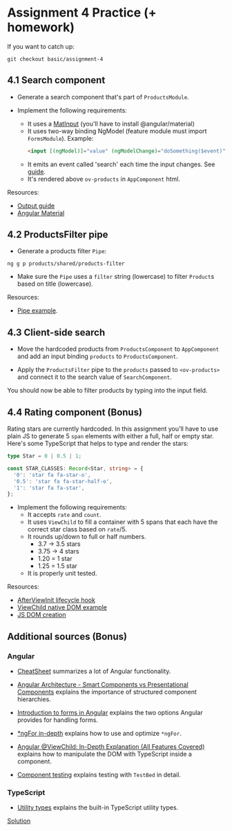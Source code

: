# Assignment 4 Practice (+ homework)
If you want to catch up:

```
git checkout basic/assignment-4
```

## 4.1 Search component

- Generate a search component that's part of `ProductsModule`.

- Implement the following requirements:
  - It uses a [MatInput](https://material.angular.io/components/input/overview) (you'll have to install @angular/material)
  - It uses two-way binding NgModel (feature module must import `FormsModule`). Example:
    ```html
    <input [(ngModel)]="value" (ngModelChange)="doSomething($event)" />
    ```
  - It emits an event called 'search' each time the input changes. See [guide](https://angular.io/guide/inputs-outputs#output).
  - It's rendered above `ov-products` in `AppComponent` html.


Resources:
- [Output guide](https://angular.io/guide/inputs-outputs#sending-data-to-a-parent-component)
- [Angular Material](https://material.angular.io/)

## 4.2 ProductsFilter pipe

- Generate a products filter `Pipe`:

```
ng g p products/shared/products-filter
```

- Make sure the `Pipe` uses a `filter` string (lowercase) to filter `Product`s based on title (lowercase). 

Resources:
- [Pipe example](https://angular.io/guide/pipes#example-transforming-a-value-exponentially).

## 4.3 Client-side search

- Move the hardcoded products from `ProductsComponent` to `AppComponent` and add an input binding `products` to `ProductsComponent`.

- Apply the `ProductsFilter` pipe to the `products` passed to `<ov-products>` and connect it to the search value of `SearchComponent`.

You should now be able to filter products by typing into the input field.

## 4.4 Rating component (Bonus)

Rating stars are currently hardcoded. In this assignment you'll have to use plain JS to generate 5 `span` elements with
either a full, half or empty star. Here's some TypeScript that helps to type and render the stars:
```typescript
type Star = 0 | 0.5 | 1;

const STAR_CLASSES: Record<Star, string> = {
  '0': 'star fa fa-star-o',
  '0.5': 'star fa fa-star-half-o',
  '1': 'star fa fa-star',
};
```

- Implement the following requirements:
  - It accepts `rate` and `count`.
  - It uses `ViewChild` to fill a container with 5 spans that each have the correct star class based on `rate`/5.
  - It rounds up/down to full or half numbers.
    - 3.7 -> 3.5 stars
    - 3.75 -> 4 stars
    - 1.20 = 1 star
    - 1.25 = 1.5 star
  - It is properly unit tested. 

Resources:
  - [AfterViewInit lifecycle hook](https://angular.io/guide/lifecycle-hooks#responding-to-view-changes)
  - [ViewChild native DOM example](https://blog.angular-university.io/angular-viewchild/#usingviewchildtoinjectareferencetoadomelement)
  - [JS DOM creation](https://developer.mozilla.org/en-US/docs/Web/API/Node/appendChild)

## Additional sources (Bonus)

### Angular

- [CheatSheet](https://angular.io/guide/cheatsheet) summarizes a lot of Angular functionality.

- [Angular Architecture - Smart Components vs Presentational Components](https://blog.angular-university.io/angular-2-smart-components-vs-presentation-components-whats-the-difference-when-to-use-each-and-why/)
  explains the importance of structured component hierarchies.

- [Introduction to forms in Angular](https://angular.io/guide/forms-overview)
  explains the two options Angular provides for handling forms.

- [*ngFor in-depth](https://blog.angular-university.io/angular-2-ngfor/) 
  explains how to use and optimize `*ngFor`.
  
- [Angular @ViewChild: In-Depth Explanation (All Features Covered)](https://blog.angular-university.io/angular-viewchild/)
  explains how to manipulate the DOM with TypeScript inside a component.

- [Component testing](https://angular.io/guide/testing-components-scenarios)
explains testing with `TestBed` in detail.

### TypeScript

- [Utility types](https://www.typescriptlang.org/docs/handbook/utility-types.html)
explains the built-in TypeScript utility types.

[Solution](https://github.com/Rachnerd/ov-angular/compare/basic/assignment-4...basic/assignment-5)
